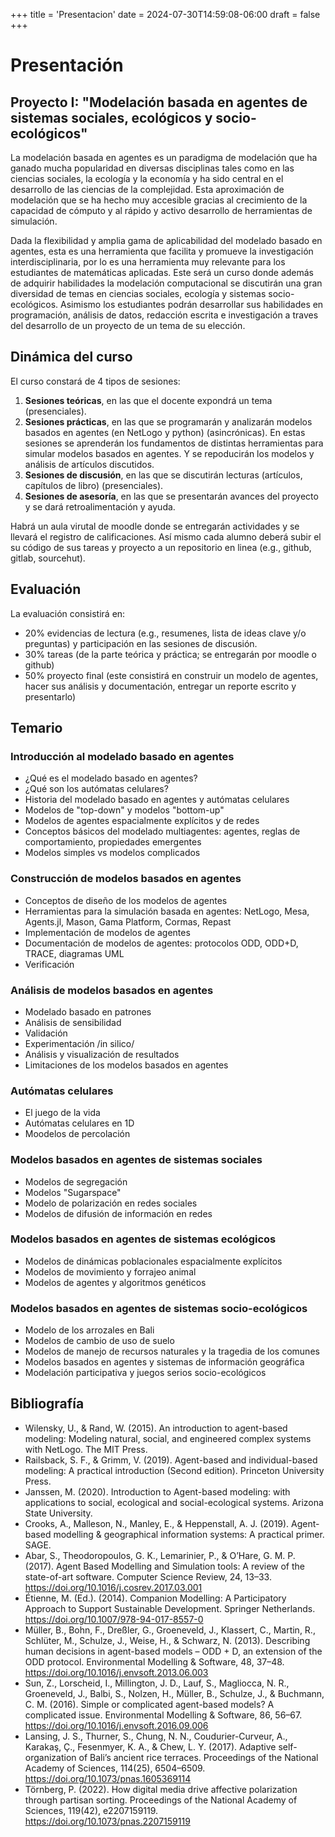 +++
title = 'Presentacion'
date = 2024-07-30T14:59:08-06:00
draft = false
+++

# Presentación

## Proyecto I: "Modelación basada en agentes de sistemas sociales, ecológicos y socio-ecológicos"

La modelación basada en agentes es un paradigma de modelación que ha ganado mucha popularidad en diversas disciplinas tales como en las ciencias sociales, la ecología y la economía y ha sido central en el desarrollo de las ciencias de la complejidad. Esta aproximación de modelación que se ha hecho muy accesible gracias al crecimiento de la capacidad de cómputo y al rápido y activo desarrollo de herramientas de simulación.

Dada la flexibilidad y amplia gama de aplicabilidad del modelado basado en agentes, esta es una herramienta que facilita y promueve la investigación interdisciplinaria, por lo es una herramienta muy relevante para los estudiantes de matemáticas aplicadas. Este será un curso donde además de adquirir habilidades la modelación computacional se discutirán una gran diversidad de temas en ciencias sociales, ecología y sistemas socio-ecológicos. Asimismo los estudiantes podrán desarrollar sus habilidades en programación, análisis de datos, redacción escrita e investigación a traves del desarrollo de un proyecto de un tema de su elección.

## Dinámica del curso

El curso constará de 4 tipos de sesiones:

1. **Sesiones teóricas**, en las que el docente expondrá un tema (presenciales).
2. **Sesiones prácticas**, en las que se programarán y analizarán modelos basados en agentes (en NetLogo y python) (asincrónicas). En estas sesiones se aprenderán los fundamentos de distintas herramientas para simular modelos basados en agentes. Y se repoducirán los modelos y análisis de artículos discutidos.
3. **Sesiones de discusión**, en las que se discutirán lecturas (artículos, capítulos de libro) (presenciales).
4. **Sesiones de asesoría**, en las que se presentarán avances del proyecto y se dará retroalimentación y ayuda. 

Habrá un aula virutal de moodle donde se entregarán actividades y se llevará el registro de calificaciones. Así mismo cada alumno deberá subir el su código de sus tareas y proyecto a un repositorio en linea (e.g., github, gitlab, sourcehut).

## Evaluación

La evaluación consistirá en:

- 20% evidencias de lectura (e.g., resumenes, lista de ideas clave y/o preguntas) y participación en las sesiones de discusión.
- 30% tareas (de la parte teórica y práctica; se entregarán por moodle o github)
- 50% proyecto final (este consistirá en construir un modelo de agentes, hacer sus análisis y documentación, entregar un reporte escrito y presentarlo)

## Temario

### Introducción al modelado basado en agentes
- ¿Qué es el modelado basado en agentes?
- ¿Qué son los autómatas celulares?
- Historia del modelado basado en agentes y autómatas celulares
- Modelos de "top-down" y modelos "bottom-up"
- Modelos de agentes espacialmente explícitos y de redes
- Conceptos básicos del modelado multiagentes: agentes, reglas de comportamiento, propiedades emergentes
- Modelos simples vs modelos complicados

### Construcción de modelos basados en agentes
- Conceptos de diseño de los modelos de agentes
- Herramientas para la simulación basada en agentes: NetLogo, Mesa, Agents.jl, Mason, Gama Platform, Cormas, Repast
- Implementación de modelos de agentes
- Documentación de modelos de agentes: protocolos ODD, ODD+D, TRACE, diagramas UML
- Verificación

### Análisis de modelos basados en agentes
- Modelado basado en patrones
- Análisis de sensibilidad
- Validación
- Experimentación /in silico/
- Análisis y visualización de resultados
- Limitaciones de los modelos basados en agentes

### Autómatas celulares
- El juego de la vida
- Autómatas celulares en 1D
- Moodelos de percolación

### Modelos basados en agentes de sistemas sociales
- Modelos de segregación
- Modelos "Sugarspace"
- Modelo de polarización en redes sociales
- Modelos de difusión de información en redes

### Modelos basados en agentes de sistemas ecológicos
- Modelos de dinámicas poblacionales espacialmente explícitos 
- Modelos de movimiento y forrajeo animal
- Modelos de agentes y algoritmos genéticos

### Modelos basados en agentes de sistemas socio-ecológicos
- Modelo de los arrozales en Bali
- Modelos de cambio de uso de suelo
- Modelos de manejo de recursos naturales y la tragedia de los comunes
- Modelos basados en agentes y sistemas de información geográfica
- Modelación participativa y juegos serios socio-ecológicos

## Bibliografía
- Wilensky, U., & Rand, W. (2015). An introduction to agent-based modeling: Modeling natural, social, and engineered complex systems with NetLogo. The MIT Press.
- Railsback, S. F., & Grimm, V. (2019). Agent-based and individual-based modeling: A practical introduction (Second edition). Princeton University Press.
- Janssen, M. (2020). Introduction to Agent-based modeling: with applications to social, ecological and social-ecological systems. Arizona State University.
- Crooks, A., Malleson, N., Manley, E., & Heppenstall, A. J. (2019). Agent-based modelling & geographical information systems: A practical primer. SAGE.
- Abar, S., Theodoropoulos, G. K., Lemarinier, P., & O’Hare, G. M. P. (2017). Agent Based Modelling and Simulation tools: A review of the state-of-art software. Computer Science Review, 24, 13–33. https://doi.org/10.1016/j.cosrev.2017.03.001
- Étienne, M. (Ed.). (2014). Companion Modelling: A Participatory Approach to Support Sustainable Development. Springer Netherlands. https://doi.org/10.1007/978-94-017-8557-0
- Müller, B., Bohn, F., Dreßler, G., Groeneveld, J., Klassert, C., Martin, R., Schlüter, M., Schulze, J., Weise, H., & Schwarz, N. (2013). Describing human decisions in agent-based models – ODD + D, an extension of the ODD protocol. Environmental Modelling & Software, 48, 37–48. https://doi.org/10.1016/j.envsoft.2013.06.003
- Sun, Z., Lorscheid, I., Millington, J. D., Lauf, S., Magliocca, N. R., Groeneveld, J., Balbi, S., Nolzen, H., Müller, B., Schulze, J., & Buchmann, C. M. (2016). Simple or complicated agent-based models? A complicated issue. Environmental Modelling & Software, 86, 56–67. https://doi.org/10.1016/j.envsoft.2016.09.006
- Lansing, J. S., Thurner, S., Chung, N. N., Coudurier-Curveur, A., Karakaş, Ç., Fesenmyer, K. A., & Chew, L. Y. (2017). Adaptive self-organization of Bali’s ancient rice terraces. Proceedings of the National Academy of Sciences, 114(25), 6504–6509. https://doi.org/10.1073/pnas.1605369114
- Törnberg, P. (2022). How digital media drive affective polarization through partisan sorting. Proceedings of the National Academy of Sciences, 119(42), e2207159119. https://doi.org/10.1073/pnas.2207159119
